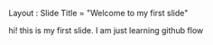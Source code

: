 Layout : Slide
Title = "Welcome to my first slide"

hi! this is my first slide. I am just learning github flow
